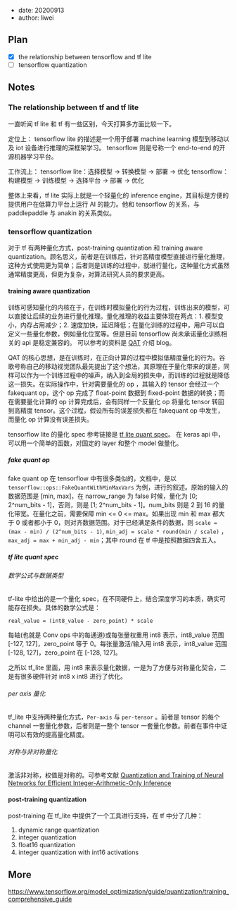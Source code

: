 - date: 20200913 
- author: liwei

## Plan

- [x] the relationship between tensorflow and tf lite
- [ ] tensorflow quantization

## Notes

### The relationship between tf and tf lite

一直听闻 tf lite 和 tf 有一些区别，今天打算多方面比较一下。

定位上：
tensorflow lite 的描述是一个用于部署 machine learning 模型到移动以及 iot 设备进行推理的深框架学习。
tensorflow 则是号称一个 end-to-end 的开源机器学习平台。

工作流上：
tensorflow lite：选择模型 -> 转换模型 -> 部署 -> 优化
tensorflow：构建模型 -> 训练模型 -> 选择平台 -> 部署 -> 优化

整体上来看，tf lite 实际上就是一个轻量化的 inference engine，其目标是方便的提供用户在低算力平台上运行 AI 的能力。他和 tensorflow 的关系，与 paddlepaddle 与 anakin 的关系类似。

### tensorflow quantization

对于 tf 有两种量化方式，post-training quantization 和 training aware quantization。顾名思义，前者是在训练后，针对高精度模型直接进行量化推理，这种方式使用更为简单；后者则是训练的过程中，就进行量化，这种量化方式虽然通常精度更高，但更为复杂，对算法研究人员的要求更高。

#### training aware quantization

训练可感知量化的内核在于，在训练时模拟量化的行为过程，训练出来的模型，可以直接让后续的业务进行量化推理。量化推理的收益主要体现在两点：1. 模型变小，内存占用减少；2. 速度加快，延迟降低；在量化训练的过程中，用户可以自定义一些量化参数，例如量化位宽等。但是目前 tensorflow 尚未承诺量化训练相关的 api 是稳定兼容的。
可以参考的资料是 [QAT](https://blog.tensorflow.org/2020/04/quantization-aware-training-with-tensorflow-model-optimization-toolkit.html) 介绍 blog。

QAT 的核心思想，是在训练时，在正向计算的过程中模拟低精度量化的行为。谷歌号称自己的移动视觉团队最先提出了这个想法，其原理在于量化带来的误差，同样可以作为一个训练过程中的噪声，纳入到全局的损失中，而训练的过程就是降低这一损失。在实际操作中，针对需要量化的 op ，其输入的 tensor 会经过一个 fakequant op，这个 op 完成了 float-point 数据到 fixed-point 数据的转换；而在需要量化计算的 op 计算完成后，会有同样一个反量化 op 将量化 tensor 转回到高精度 tensor。这个过程，假设所有的误差损失都在 fakequant op 中发生，而量化 op 计算没有误差损失。

tensorflow lite 的量化 spec 参考链接是 [tf lite quant spec](https://www.tensorflow.org/api_docs/cc/class/tensorflow/ops/fake-quant-with-min-max-vars)。
在 keras api 中，可以用一个简单的函数，对固定的 layer 和整个 model 做量化。

##### fake quant op

fake quant op 在 tensorflow 中有很多类似的，文档中，是以 `tensorflow::ops::FakeQuantWithMinMaxVars` 为例，进行的叙述。原始的输入的数据范围是 [min, max]，在 narrow_range 为 false 时候，量化为 [0; 2^num_bits - 1]，否则，则是 [1; 2^num_bits - 1]。num_bits 则是 2 到 16 的量化带宽。在量化之前，需要保障 min <= 0 <= max。如果出现 min 和 max 都大于 0 或者都小于 0，则对齐数据范围。对于已经满足条件的数据，则 `scale = (max - min) / (2^num_bits - 1)`, `min_adj = scale * round(min / scale)` ， `max_adj = max + min_adj - min`；其中 round 在 tf 中是按照数据四舍五入。

##### tf lite quant spec

###### 数学公式与数据类型

tf-lite 中给出的是一个量化 spec，在不同硬件上，结合深度学习的本质，确实可能存在损失。具体的数学公式是：

`real_value = (int8_value - zero_point) * scale`

每轴(也就是 Conv ops 中的每通道)或每张量权重用 int8 表示，int8_value 范围 [-127, 127]，zero_point 等于 0。每张量激活/输入用 int8 表示，int8_value 范围 [-128, 127]，zero_point 在 [-128, 127]。

之所以 tf_lite 里面，用 int8 来表示量化数据，一是为了方便与对称量化契合，二是有很多硬件针对 int8 x int8 进行了优化。

###### per axis 量化

tf_lite 中支持两种量化方式，`Per-axis` 与 `per-tensor` 。前者是 tensor 的每个 channel 一套量化参数，后者则是一整个 tensor 一套量化参数。前者在事件中证明可以有效的提高量化精度。

###### 对称与非对称量化

激活非对称，权值是对称的。可参考文献 [Quantization and Training of Neural Networks for Efficient Integer-Arithmetic-Only Inference](https://arxiv.org/abs/1712.05877)

#### post-training quantization

post-training 在 tf_lite 中提供了一个工具进行支持，在 tf 中分了几种：

1. dynamic range quantization
2. integer quantization
3. float16 quantization
4. integer quantization with int16 activations

## More

https://www.tensorflow.org/model_optimization/guide/quantization/training_comprehensive_guide